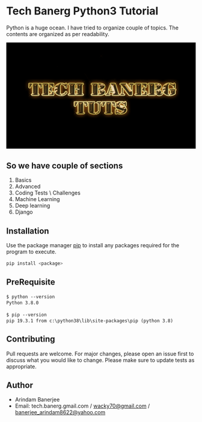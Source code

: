 # Tech Banerg Python3 Tutorial

Python is a huge ocean. I have tried to organize couple of topics.
The contents are organized as per readability.

<p align="center">
  <img src="./screenshots/logo.png" alt="Size Limit CLI" width="738">
</p>

**So we have couple of  sections**
---
1. Basics
2. Advanced
3. Coding Tests \ Challenges
4. Machine Learning
5. Deep learning
6. Django

**Installation**
---

Use the package manager [pip](https://pip.pypa.io/en/stable/) to install any packages required for the 
program to execute.

```bash
pip install <package>
```
**PreRequisite**
---

```
$ python --version
Python 3.8.0

$ pip --version
pip 19.3.1 from c:\python38\lib\site-packages\pip (python 3.8)

```


**Contributing**
---
Pull requests are welcome. For major changes, please open an issue first to discuss what you would like to change.
Please make sure to update tests as appropriate.

**Author**
---
+ Arindam Banerjee 
+ Email:  tech.banerg.gmail.com / wacky70@gmail.com / banerjee_arindam8622@yahoo.com


